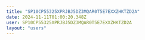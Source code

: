 ```yaml
---
title: "SP10CP55325XPRJBJ5DZ3MQAR0T5E7EXXZHKTZD2A"
date: 2024-11-11T01:00:20.348Z
user: SP10CP55325XPRJBJ5DZ3MQAR0T5E7EXXZHKTZD2A
layout: "users"
---
```

    